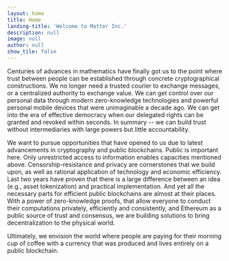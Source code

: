 ```yaml
---
layout: home
title: Home
landing-title: 'Welcome to Matter Inc.'
description: null
image: null
author: null
show_tile: false
---
```


Centuries of advances in mathematics have finally got us to the point where trust between people can be established through concrete cryptographical constructions. We no longer need a trusted courier to exchange messages, or a centralized authority to exchange value. We can get control over our personal data through modern zero-knowledge technologies and powerful personal mobile devices that were unimaginable a decade ago. We can get into the era of effective democracy when our delegated rights can be granted and revoked within seconds. In summary -- we can build trust without intermediaries with large powers but little accountability.

We want to pursue opportunities that have opened to us due to latest advancements in cryptography and public blockchains. Public is important here. Only unrestricted access to information enables capacities mentioned above. Censorship-resistance and privacy are cornerstones that we build upon, as well as rational application of technology and economic efficiency. Last two years have proven that there is a large difference between an idea (e.g., asset tokenization) and practical implementation. And yet all the necessary parts for efficient public blockchains are almost at their places. With a power of zero-knowledge proofs, that allow everyone to conduct their computations privately, efficiently and consistently, and Ethereum as a public source of trust and consensus, we are building solutions to bring decentralization to the physical world.

Ultimately, we envision the world where people are paying for their morning cup of coffee with a currency that was produced and lives entirely on a public blockchain.
